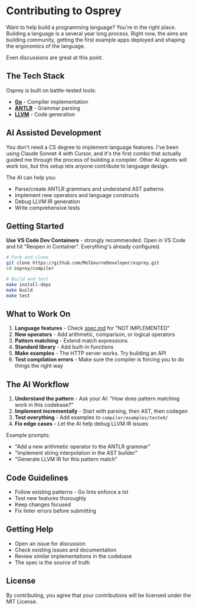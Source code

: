 # Contributing to Osprey

Want to help build a programming language? You're in the right place. Building a language is a several year long process. Right now, the aims are building community, getting the first example apps deployed and shaping the ergonomics of the language.

Even discussions are great at this point.

## The Tech Stack

Osprey is built on battle-tested tools:
- **[Go](https://golang.org/)** - Compiler implementation 
- **[ANTLR](https://www.antlr.org/)** - Grammar parsing
- **[LLVM](https://llvm.org/)** - Code generation

## AI Assisted Development

You don't need a CS degree to implement language features. I've been using Claude Sonnet 4 with Cursor, and it's the first combo that actually guided me through the process of building a compiler. Other AI agents will work too, but this setup lets anyone contribute to language design.

The AI can help you:
- Parse/create ANTLR grammars and understand AST patterns
- Implement new operators and language constructs
- Debug LLVM IR generation
- Write comprehensive tests

## Getting Started

**Use VS Code Dev Containers** - strongly recommended. Open in VS Code and hit "Reopen in Container". Everything's already configured.

```bash
# Fork and clone
git clone https://github.com/MelbourneDeveloper/osprey.git
cd osprey/compiler

# Build and test
make install-deps
make build
make test
```

## What to Work On

1. **Language features** - Check [spec.md](compiler/spec.md) for "NOT IMPLEMENTED" 
2. **New operators** - Add arithmetic, comparison, or logical operators
3. **Pattern matching** - Extend match expressions
4. **Standard library** - Add built-in functions
5. **Make examples** - The HTTP server works. Try building an API
6. **Test compilation errors** - Make sure the compiler is forcing you to do things the right way

## The AI Workflow

1. **Understand the pattern** - Ask your AI: "How does pattern matching work in this codebase?"
2. **Implement incrementally** - Start with parsing, then AST, then codegen
3. **Test everything** - Add examples to `compiler/examples/tested/`
4. **Fix edge cases** - Let the AI help debug LLVM IR issues

Example prompts:
- "Add a new arithmetic operator to the ANTLR grammar"
- "Implement string interpolation in the AST builder"
- "Generate LLVM IR for this pattern match"

## Code Guidelines

- Follow existing patterns - Go lints enforce a lot
- Test new features thoroughly
- Keep changes focused
- Fix linter errors before submitting

## Getting Help

- Open an issue for discussion
- Check existing issues and documentation
- Review similar implementations in the codebase
- The spec is the source of truth

## License

By contributing, you agree that your contributions will be licensed under the MIT License. 